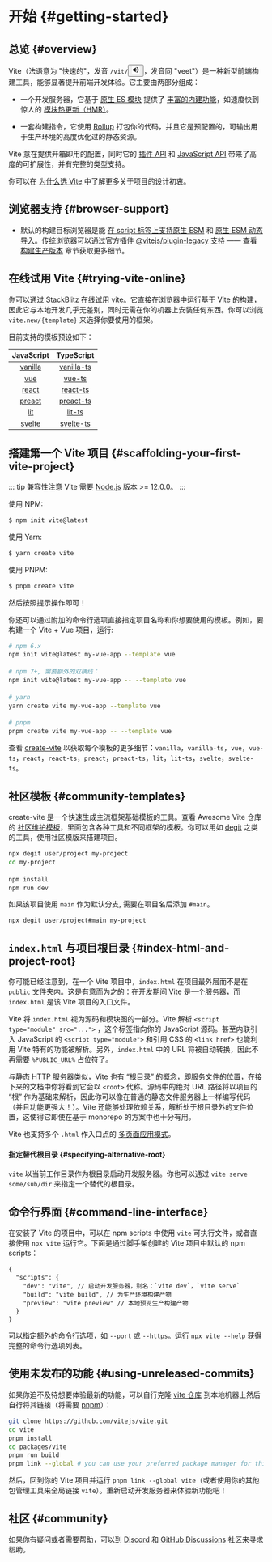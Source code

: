 # 开始 {#getting-started}

<audio id="vite-audio">
  <source src="/vite.mp3" type="audio/mpeg">
</audio>

## 总览 {#overview}

Vite（法语意为 "快速的"，发音 `/vit/`<button id="play-vite-audio" onclick="document.getElementById('vite-audio').play();"><img src="/voice.svg" height="15"></button>，发音同 "veet"）是一种新型前端构建工具，能够显著提升前端开发体验。它主要由两部分组成：

- 一个开发服务器，它基于 [原生 ES 模块](https://developer.mozilla.org/en-US/docs/Web/JavaScript/Guide/Modules) 提供了 [丰富的内建功能](./features)，如速度快到惊人的 [模块热更新（HMR）](./features#hot-module-replacement)。

- 一套构建指令，它使用 [Rollup](https://rollupjs.org) 打包你的代码，并且它是预配置的，可输出用于生产环境的高度优化过的静态资源。

Vite 意在提供开箱即用的配置，同时它的 [插件 API](./api-plugin) 和 [JavaScript API](./api-javascript) 带来了高度的可扩展性，并有完整的类型支持。

你可以在 [为什么选 Vite](./why) 中了解更多关于项目的设计初衷。

## 浏览器支持 {#browser-support}

- 默认的构建目标浏览器是能 [在 script 标签上支持原生 ESM](https://caniuse.com/es6-module) 和 [原生 ESM 动态导入](https://caniuse.com/es6-module-dynamic-import)。传统浏览器可以通过官方插件 [@vitejs/plugin-legacy](https://github.com/vitejs/vite/tree/main/packages/plugin-legacy) 支持 —— 查看 [构建生产版本](./build) 章节获取更多细节。

## 在线试用 Vite {#trying-vite-online}

你可以通过 [StackBlitz](https://vite.new/) 在线试用 vite。它直接在浏览器中运行基于  Vite 的构建，因此它与本地开发几乎无差别，同时无需在你的机器上安装任何东西。你可以浏览 `vite.new/{template}` 来选择你要使用的框架。

目前支持的模板预设如下：

|             JavaScript              |                TypeScript                 |
| :---------------------------------: | :---------------------------------------: |
| [vanilla](https://vite.new/vanilla) | [vanilla-ts](https://vite.new/vanilla-ts) |
|     [vue](https://vite.new/vue)     |     [vue-ts](https://vite.new/vue-ts)     |
|   [react](https://vite.new/react)   |   [react-ts](https://vite.new/react-ts)   |
|  [preact](https://vite.new/preact)  |  [preact-ts](https://vite.new/preact-ts)  |
|     [lit](https://vite.new/lit)     |     [lit-ts](https://vite.new/lit-ts)     |
|  [svelte](https://vite.new/svelte)  |  [svelte-ts](https://vite.new/svelte-ts)  |

## 搭建第一个 Vite 项目 {#scaffolding-your-first-vite-project}

::: tip 兼容性注意
Vite 需要 [Node.js](https://nodejs.org/en/) 版本 >= 12.0.0。
:::

使用 NPM:

```bash
$ npm init vite@latest
```

使用 Yarn:

```bash
$ yarn create vite
```

使用 PNPM:

```bash
$ pnpm create vite
```

然后按照提示操作即可！

你还可以通过附加的命令行选项直接指定项目名称和你想要使用的模板。例如，要构建一个 Vite + Vue 项目，运行:

```bash
# npm 6.x
npm init vite@latest my-vue-app --template vue

# npm 7+, 需要额外的双横线：
npm init vite@latest my-vue-app -- --template vue

# yarn
yarn create vite my-vue-app --template vue

# pnpm
pnpm create vite my-vue-app -- --template vue
```

查看 [create-vite](https://github.com/vitejs/vite/tree/main/packages/create-vite) 以获取每个模板的更多细节：`vanilla`，`vanilla-ts`，`vue`，`vue-ts`，`react`，`react-ts`，`preact`，`preact-ts`，`lit`，`lit-ts`，`svelte`，`svelte-ts`。

## 社区模板 {#community-templates}

create-vite 是一个快速生成主流框架基础模板的工具。查看 Awesome Vite 仓库的 [社区维护模板](https://github.com/vitejs/awesome-vite#templates)，里面包含各种工具和不同框架的模板。你可以用如 [degit](https://github.com/Rich-Harris/degit) 之类的工具，使用社区模版来搭建项目。

```bash
npx degit user/project my-project
cd my-project

npm install
npm run dev
```

如果该项目使用 `main` 作为默认分支, 需要在项目名后添加 `#main`。

```bash
npx degit user/project#main my-project
```

## `index.html` 与项目根目录 {#index-html-and-project-root}

你可能已经注意到，在一个 Vite 项目中，`index.html` 在项目最外层而不是在 `public` 文件夹内。这是有意而为之的：在开发期间 Vite 是一个服务器，而 `index.html` 是该 Vite 项目的入口文件。

Vite 将 `index.html` 视为源码和模块图的一部分。Vite 解析 `<script type="module" src="...">` ，这个标签指向你的 JavaScript 源码。甚至内联引入 JavaScript 的 `<script type="module">` 和引用 CSS 的 `<link href>` 也能利用 Vite 特有的功能被解析。另外，`index.html` 中的 URL 将被自动转换，因此不再需要 `%PUBLIC_URL%` 占位符了。

与静态 HTTP 服务器类似，Vite 也有 “根目录” 的概念，即服务文件的位置，在接下来的文档中你将看到它会以 `<root>` 代称。源码中的绝对 URL 路径将以项目的 “根” 作为基础来解析，因此你可以像在普通的静态文件服务器上一样编写代码（并且功能更强大！）。Vite 还能够处理依赖关系，解析处于根目录外的文件位置，这使得它即使在基于 monorepo 的方案中也十分有用。

Vite 也支持多个 `.html` 作入口点的 [多页面应用模式](./build#multi-page-app)。

#### 指定替代根目录 {#specifying-alternative-root}

`vite` 以当前工作目录作为根目录启动开发服务器。你也可以通过 `vite serve some/sub/dir` 来指定一个替代的根目录。

## 命令行界面 {#command-line-interface}

在安装了 Vite 的项目中，可以在 npm scripts 中使用 `vite` 可执行文件，或者直接使用 `npx vite` 运行它。下面是通过脚手架创建的 Vite 项目中默认的 npm scripts：

```jsonc
{
  "scripts": {
    "dev": "vite", // 启动开发服务器，别名：`vite dev`，`vite serve`
    "build": "vite build", // 为生产环境构建产物
    "preview": "vite preview" // 本地预览生产构建产物
  }
}
```

可以指定额外的命令行选项，如 `--port` 或 `--https`。运行 `npx vite --help` 获得完整的命令行选项列表。

## 使用未发布的功能 {#using-unreleased-commits}

如果你迫不及待想要体验最新的功能，可以自行克隆 [vite 仓库](https://github.com/vitejs/vite) 到本地机器上然后自行将其链接（将需要 [pnpm](https://pnpm.io/)）：

```bash
git clone https://github.com/vitejs/vite.git
cd vite
pnpm install
cd packages/vite
pnpm run build
pnpm link --global # you can use your preferred package manager for this step
```

然后，回到你的 Vite 项目并运行 `pnpm link --global vite`（或者使用你的其他包管理工具来全局链接 `vite`）。重新启动开发服务器来体验新功能吧！

## 社区 {#community}

如果你有疑问或者需要帮助，可以到 [Discord](https://discord.gg/4cmKdMfpU5) 和 [GitHub Discussions](https://github.com/vitejs/vite/discussions) 社区来寻求帮助。

